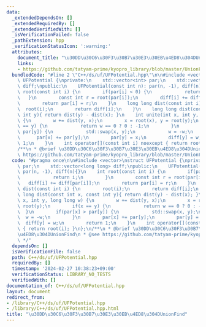 ```yaml
---
data:
  _extendedDependsOn: []
  _extendedRequiredBy: []
  _extendedVerifiedWith: []
  _isVerificationFailed: false
  _pathExtension: hpp
  _verificationStatusIcon: ':warning:'
  attributes:
    document_title: "\u30DD\u30C6\u30F3\u30B7\u30E3\u30EB\u4ED8\u304DUnionFind"
    links:
    - https://github.com/tatyam-prime/kyopro_library/blob/master/UnionFind.cpp
  bundledCode: "#line 2 \"C++/ds/uf/UFPotential.hpp\"\n\n#include <vector>\nstruct\
    \ UFPotential {\nprivate:\n    std::vector<int> par;\n    std::vector<long long>\
    \ diff;\npublic:\n    UFPotential(const int n): par(n, -1), diff(n){}\n    int\
    \ root(const int i) {\n        if(par[i] < 0) {\n            return i;\n     \
    \   }\n        const int r = root(par[i]);\n        diff[i] += diff[par[i]];\n\
    \        return par[i] = r;\n    }\n    long long dist(const int i) {\n      \
    \  root(i);\n        return diff[i];\n    }\n    long long dist(const int x, const\
    \ int y){ return dist(y) - dist(x); }\n    int unite(int x, int y, long long w)\
    \ {\n        w += dist(y, x);\n        x = root(x), y = root(y);\n        if(x\
    \ == y) {\n            return w == 0 ? 0 : -1;\n        }\n        if(par[x] >\
    \ par[y]) {\n            std::swap(x, y);\n            w = -w;\n        }\n  \
    \      par[x] += par[y];\n        par[y] = x;\n        diff[y] = w;\n        return\
    \ 1;\n    }\n    int operator[](const int i) noexcept { return root(i); }\n};\n\
    /**\n * @brief \u30DD\u30C6\u30F3\u30B7\u30E3\u30EB\u4ED8\u304DUnionFind\n * @see\
    \ https://github.com/tatyam-prime/kyopro_library/blob/master/UnionFind.cpp\n */\n"
  code: "#pragma once\n\n#include <vector>\nstruct UFPotential {\nprivate:\n    std::vector<int>\
    \ par;\n    std::vector<long long> diff;\npublic:\n    UFPotential(const int n):\
    \ par(n, -1), diff(n){}\n    int root(const int i) {\n        if(par[i] < 0) {\n\
    \            return i;\n        }\n        const int r = root(par[i]);\n     \
    \   diff[i] += diff[par[i]];\n        return par[i] = r;\n    }\n    long long\
    \ dist(const int i) {\n        root(i);\n        return diff[i];\n    }\n    long\
    \ long dist(const int x, const int y){ return dist(y) - dist(x); }\n    int unite(int\
    \ x, int y, long long w) {\n        w += dist(y, x);\n        x = root(x), y =\
    \ root(y);\n        if(x == y) {\n            return w == 0 ? 0 : -1;\n      \
    \  }\n        if(par[x] > par[y]) {\n            std::swap(x, y);\n          \
    \  w = -w;\n        }\n        par[x] += par[y];\n        par[y] = x;\n      \
    \  diff[y] = w;\n        return 1;\n    }\n    int operator[](const int i) noexcept\
    \ { return root(i); }\n};\n/**\n * @brief \u30DD\u30C6\u30F3\u30B7\u30E3\u30EB\
    \u4ED8\u304DUnionFind\n * @see https://github.com/tatyam-prime/kyopro_library/blob/master/UnionFind.cpp\n\
    \ */"
  dependsOn: []
  isVerificationFile: false
  path: C++/ds/uf/UFPotential.hpp
  requiredBy: []
  timestamp: '2024-02-27 10:38:23+09:00'
  verificationStatus: LIBRARY_NO_TESTS
  verifiedWith: []
documentation_of: C++/ds/uf/UFPotential.hpp
layout: document
redirect_from:
- /library/C++/ds/uf/UFPotential.hpp
- /library/C++/ds/uf/UFPotential.hpp.html
title: "\u30DD\u30C6\u30F3\u30B7\u30E3\u30EB\u4ED8\u304DUnionFind"
---
```

